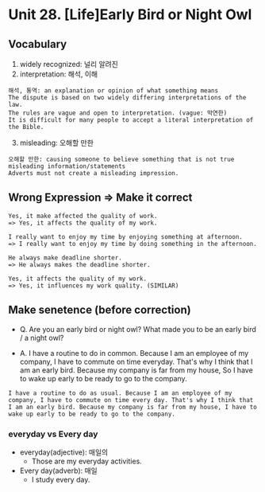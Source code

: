 # Unit 28. [Life]Early Bird or Night Owl

## Vocabulary
1. widely recognized: 널리 알려진
2. interpretation: 해석, 이해
```
해석, 통역: an explanation or opinion of what something means
The dispute is based on two widely differing interpretations of the law.
The rules are vague and open to interpretation. (vague: 막연한)
It is difficult for many people to accept a literal interpretation of the Bible.
```
3. misleading: 오해할 만한
```
오해할 만한: causing someone to believe something that is not true
misleading information/statements
Adverts must not create a misleading impression.
```

## Wrong Expression => Make it correct
```
Yes, it make affected the quality of work.
=> Yes, it affects the quality of my work.

I really want to enjoy my time by enjoying something at afternoon.
=> I really want to enjoy my time by doing something in the afternoon.

He always make deadline shorter.
=> He always makes the deadline shorter.

Yes, it affects the quality of my work.
=> Yes, it influences my work quality. (SIMILAR)
```

## Make senetence (before correction)
- Q. Are you an early bird or night owl? What made you to be an early bird / a night owl?

- A. I have a routine to do in common. Because I am an employee of my company, I have to commute on time everyday.
That's why I think that I am an early bird.
Because my company is far from my house, So I have to wake up early to be ready to go to the company.

```
I have a routine to do as usual. Because I am an employee of my company, I have to commute on time every day. That's why I think that I am an early bird. Because my company is far from my house, I have to wake up early to be ready to go to the company.
```

### everyday vs Every day
- everyday(adjective): 매일의
    - Those are my everyday activities.
- Every day(adverb): 매일
    - I study every day.